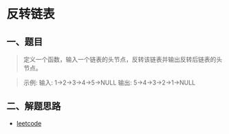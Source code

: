 # 反转链表

## 一、题目

> 定义一个函数，输入一个链表的头节点，反转该链表并输出反转后链表的头节点。

> 示例:
输入: 1->2->3->4->5->NULL
输出: 5->4->3->2->1->NULL

## 二、解题思路



- [leetcode](https://leetcode-cn.com/problems/fan-zhuan-lian-biao-lcof)